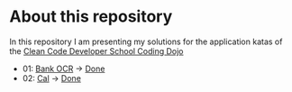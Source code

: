 # About this repository

In this repository I am presenting my solutions for the application katas of the [Clean Code Developer School Coding Dojo](https://ccd-school.de/coding-dojo/ "Coding Dojo")

+ 01: [Bank OCR](https://ccd-school.de/en/coding-dojo/application-katas/bankocr/ "Bank OCR") -> [Done](/01_BankOCR/ "Project Folder")
+ 02: [Cal](https://ccd-school.de/en/coding-dojo/application-katas/cal/ "Cal") -> [Done](/02_Cal/ "Project Folder")
